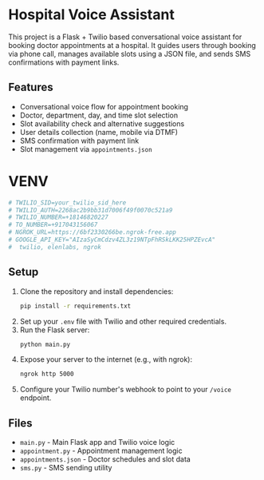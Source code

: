 # Hospital Voice Assistant

This project is a Flask + Twilio based conversational voice assistant for booking doctor appointments at a hospital. It guides users through booking via phone call, manages available slots using a JSON file, and sends SMS confirmations with payment links.

## Features
- Conversational voice flow for appointment booking
- Doctor, department, day, and time slot selection
- Slot availability check and alternative suggestions
- User details collection (name, mobile via DTMF)
- SMS confirmation with payment link
- Slot management via `appointments.json`

# VENV 
   ```bash
# TWILIO_SID=your_twilio_sid_here
# TWILIO_AUTH=2268ac2b9bb31d7006f49f0070c521a9
# TWILIO_NUMBER=+18146820227
# TO_NUMBER=+917043156067
# NGROK_URL=https://6bf2330266be.ngrok-free.app
# GOOGLE_API_KEY="AIzaSyCmCdzv4ZL3z19NTpFhRSkLKK25HPZEvcA"
#  twilio, elenlabs, ngrok
   ```

## Setup
1. Clone the repository and install dependencies:
   ```bash
   pip install -r requirements.txt
   ```
2. Set up your `.env` file with Twilio and other required credentials.
3. Run the Flask server:
   ```bash
   python main.py
   ```
4. Expose your server to the internet (e.g., with ngrok):
   ```bash
   ngrok http 5000
   ```
5. Configure your Twilio number's webhook to point to your `/voice` endpoint.

## Files
- `main.py` - Main Flask app and Twilio voice logic
- `appointment.py` - Appointment management logic
- `appointments.json` - Doctor schedules and slot data
- `sms.py` - SMS sending utility



